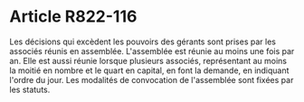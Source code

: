 # Article R822-116

Les décisions qui excèdent les pouvoirs des gérants sont prises par les associés réunis en assemblée.   L'assemblée est réunie au moins une fois par an. Elle est aussi réunie lorsque plusieurs associés, représentant au moins la moitié en nombre et le quart en capital, en font la demande, en indiquant l'ordre du jour.   Les modalités de convocation de l'assemblée sont fixées par les statuts.